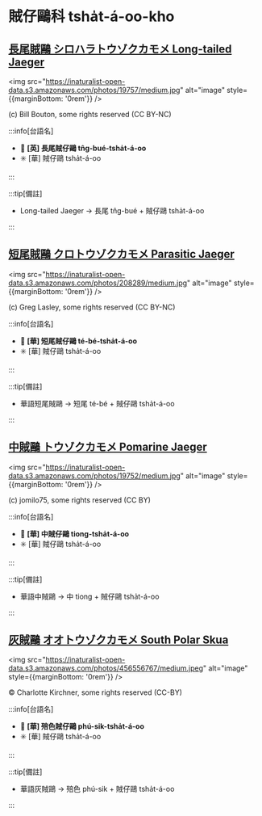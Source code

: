 # 賊仔鷗科 tsha̍t-á-oo-kho

## [長尾賊鷗 シロハラトウゾクカモメ Long-tailed Jaeger](https://ebird.org/species/lotjae)

<img src="https://inaturalist-open-data.s3.amazonaws.com/photos/19757/medium.jpg" alt="image" style={{marginBottom: '0rem'}} />

<p className="image-caption">
(c) Bill Bouton, some rights reserved (CC BY-NC)
</p>

:::info[台語名]

- 🎯 **[英] 長尾賊仔鷗 tn̂g-bué-tsha̍t-á-oo**
- ✳️ [華] 賊仔鷗 tsha̍t-á-oo

:::

:::tip[備註]

- Long-tailed Jaeger -> 長尾 tn̂g-bué + 賊仔鷗 tsha̍t-á-oo

:::

## [短尾賊鷗 クロトウゾクカモメ Parasitic Jaeger](https://ebird.org/species/parjae)

<img src="https://inaturalist-open-data.s3.amazonaws.com/photos/208289/medium.jpg" alt="image" style={{marginBottom: '0rem'}} />

<p className="image-caption">
(c) Greg Lasley, some rights reserved (CC BY-NC)
</p>

:::info[台語名]

- 🎯 **[華] 短尾賊仔鷗 té-bé-tsha̍t-á-oo**
- ✳️ [華] 賊仔鷗 tsha̍t-á-oo

:::

:::tip[備註]

- 華語短尾賊鷗 -> 短尾 té-bé + 賊仔鷗 tsha̍t-á-oo

:::

## [中賊鷗 トウゾクカモメ Pomarine Jaeger](https://ebird.org/species/pomjae)

<img src="https://inaturalist-open-data.s3.amazonaws.com/photos/19752/medium.jpg" alt="image" style={{marginBottom: '0rem'}} />

<p className="image-caption">
(c) jomilo75, some rights reserved (CC BY)
</p>

:::info[台語名]

- 🎯 **[華] 中賊仔鷗 tiong-tsha̍t-á-oo**
- ✳️ [華] 賊仔鷗 tsha̍t-á-oo

:::

:::tip[備註]

- 華語中賊鷗 -> 中 tiong + 賊仔鷗 tsha̍t-á-oo

:::

## [灰賊鷗 オオトウゾクカモメ South Polar Skua](https://ebird.org/species/sopsku1)

<img src="https://inaturalist-open-data.s3.amazonaws.com/photos/456556767/medium.jpeg" alt="image" style={{marginBottom: '0rem'}} />

<p className="image-caption">
© Charlotte Kirchner, some rights reserved (CC-BY)
</p>

:::info[台語名]

- 🎯 **[華] 殕色賊仔鷗 phú-sik-tsha̍t-á-oo**
- ✳️ [華] 賊仔鷗 tsha̍t-á-oo

:::

:::tip[備註]

- 華語灰賊鷗 -> 殕色 phú-sik + 賊仔鷗 tsha̍t-á-oo

:::
